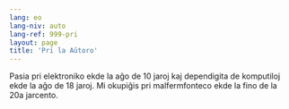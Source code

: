```yaml
---
lang: eo
lang-niv: auto
lang-ref: 999-pri
layout: page
title: 'Pri la Aŭtoro'
---
```


Pasia pri elektroniko ekde la aĝo de 10 jaroj kaj dependigita de komputiloj ekde la aĝo de 18 jaroj.
Mi okupiĝis pri malfermfonteco ekde la fino de la 20a jarcento.
